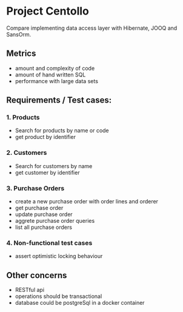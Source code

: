 # Project Centollo
Compare implementing data access layer with Hibernate, JOOQ and SansOrm.

## Metrics
- amount and complexity of code
- amount of hand written SQL
- performance with large data sets

## Requirements / Test cases:
### 1. Products
-  Search for products by name or code
-  get product by identifier

### 2. Customers
-  Search for customers by name
-  get customer by identifier

### 3. Purchase Orders
-  create a new purchase order with order lines and orderer
-  get purchase order
-  update purchase order
-  aggrete purchase order queries
-  list all purchase orders

### 4. Non-functional test cases
- assert optimistic locking behaviour

## Other concerns
- RESTful api
- operations should be transactional
- database could be postgreSql in a docker container



